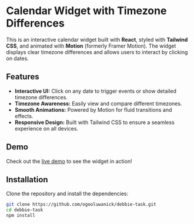 # Calendar Widget with Timezone Differences

This is an interactive calendar widget built with **React**, styled with **Tailwind CSS**, and animated with **Motion** (formerly Framer Motion). The widget displays clear timezone differences and allows users to interact by clicking on dates.

## Features

- **Interactive UI:** Click on any date to trigger events or show detailed timezone differences.
- **Timezone Awareness:** Easily view and compare different timezones.
- **Smooth Animations:** Powered by Motion for fluid transitions and effects.
- **Responsive Design:** Built with Tailwind CSS to ensure a seamless experience on all devices.

## Demo

Check out the [live demo](https://debbie-task.vercel.app/) to see the widget in action!

## Installation

Clone the repository and install the dependencies:

```bash
git clone https://github.com/ogooluwanick/debbie-task.git
cd debbie-task
npm install
